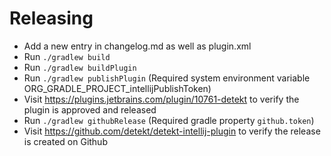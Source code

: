 # Releasing

- Add a new entry in changelog.md as well as plugin.xml
- Run `./gradlew build`
- Run `./gradlew buildPlugin`
- Run `./gradlew publishPlugin` (Required system environment variable ORG_GRADLE_PROJECT_intellijPublishToken)
- Visit https://plugins.jetbrains.com/plugin/10761-detekt to verify the plugin is approved and released
- Run `./gradlew githubRelease` (Required gradle property `github.token`)
- Visit https://github.com/detekt/detekt-intellij-plugin to verify the release is created on Github